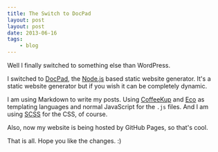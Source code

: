 ```yaml
---
title: The Switch to DocPad
layout: post
layout: post
date: 2013-06-16
tags:
    - blog
---
```

Well I finally switched to something else than WordPress.

I switched to [DocPad](http://docpad.org), the [Node.js](http://nodejs.org/) based static website generator. It's a static website generator but if you wish it can be completely dynamic.

I am using Markdown to write my posts. Using [CoffeeKup](http://coffeekup.org/) and [Eco](https://github.com/sstephenson/eco) as templating languages and normal JavaScript for the `.js` files. And I am using [SCSS](http://sass-lang.com/) for the CSS, of course.

Also, now my website is being hosted by GitHub Pages, so that's cool.

That is all. Hope you like the changes. :)

